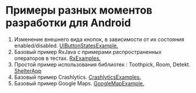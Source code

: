 # Примеры разных моментов разработки для Android

1. Изменение внешнего вида кнопок, в зависимости от их состояния enabled/disabled. [UIButtonStatesExample.](https://github.com/Nikolaiko/android_examples/tree/master/UIButtonStateExample)
2. Базовый пример RxJava с примерами распространенных операторов в тестах. [RxExamples.](https://github.com/Nikolaiko/android_examples/tree/master/RxExamples)
3. Простой пример использования библиотек : Toothpick, Room, Detekt. [ShelterApp](https://github.com/Nikolaiko/android_examples/tree/master/Shelter)
4. Базовый пример Crashlytics. [CrashlyticsExamples.](https://github.com/Nikolaiko/android_examples/tree/master/Crashlyticsexample)
5. Базовый пример Google Maps. [GoogleMapExample.](https://github.com/Nikolaiko/android_examples/tree/master/GoogleMapExample)
